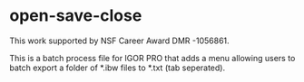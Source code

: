 # open-save-close
This work supported by NSF Career Award DMR -1056861.

This is a batch process file for IGOR PRO that adds a menu allowing users to batch export a folder of *.ibw files to *.txt (tab seperated).
